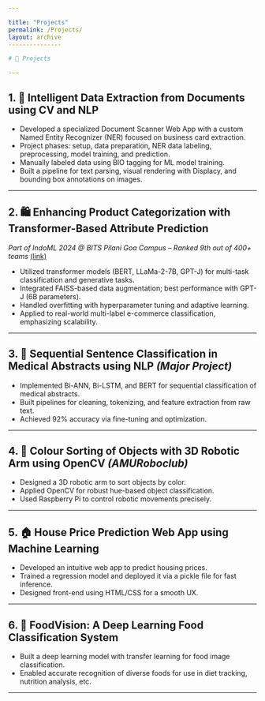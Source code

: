 ```yaml
---

title: "Projects"
permalink: /Projects/
layout: archive
---------------

# 🚀 Projects

---
```


## 1. 📄 Intelligent Data Extraction from Documents using CV and NLP

* Developed a specialized Document Scanner Web App with a custom Named Entity Recognizer (NER) focused on business card extraction.
* Project phases: setup, data preparation, NER data labeling, preprocessing, model training, and prediction.
* Manually labeled data using BIO tagging for ML model training.
* Built a pipeline for text parsing, visual rendering with Displacy, and bounding box annotations on images.

---

## 2. 🛍️ Enhancing Product Categorization with Transformer-Based Attribute Prediction

*Part of IndoML 2024 @ BITS Pilani Goa Campus – Ranked 9th out of 400+ teams* [(link)](#)

* Utilized transformer models (BERT, LLaMa-2-7B, GPT-J) for multi-task classification and generative tasks.
* Integrated FAISS-based data augmentation; best performance with GPT-J (6B parameters).
* Handled overfitting with hyperparameter tuning and adaptive learning.
* Applied to real-world multi-label e-commerce classification, emphasizing scalability.

---

## 3. 🏥 Sequential Sentence Classification in Medical Abstracts using NLP *(Major Project)*

* Implemented Bi-ANN, Bi-LSTM, and BERT for sequential classification of medical abstracts.
* Built pipelines for cleaning, tokenizing, and feature extraction from raw text.
* Achieved 92% accuracy via fine-tuning and optimization.

---

## 4. 🤖 Colour Sorting of Objects with 3D Robotic Arm using OpenCV *(AMURoboclub)*

* Designed a 3D robotic arm to sort objects by color.
* Applied OpenCV for robust hue-based object classification.
* Used Raspberry Pi to control robotic movements precisely.

---

## 5. 🏠 House Price Prediction Web App using Machine Learning

* Developed an intuitive web app to predict housing prices.
* Trained a regression model and deployed it via a pickle file for fast inference.
* Designed front-end using HTML/CSS for a smooth UX.

---

## 6. 🍱 FoodVision: A Deep Learning Food Classification System

* Built a deep learning model with transfer learning for food image classification.
* Enabled accurate recognition of diverse foods for use in diet tracking, nutrition analysis, etc.

---
